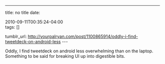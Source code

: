 ---
title: no title
date:

 2010-09-11T00:35:24-04:00  
tags:  []

tumblr_url:
http://yourpalryan.com/post/1100865914/oddly-i-find-tweetdeck-on-android-less
\-\--

Oddly, I find tweetdeck on android less overwhelming than on the laptop.
Something to be said for breaking UI up into digestible bits.
